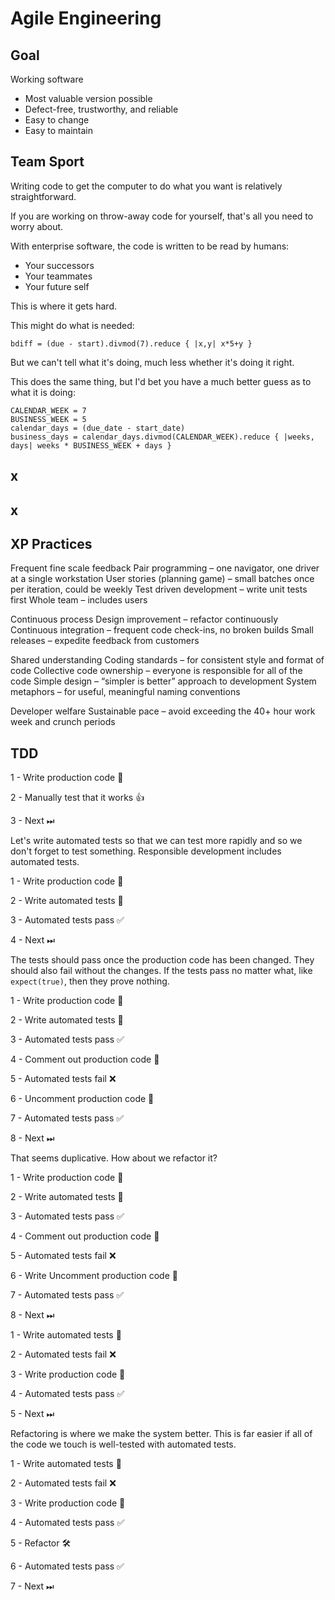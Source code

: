# Agile Engineering

## Goal

Working software
- Most valuable version possible
- Defect-free, trustworthy, and reliable
- Easy to change
- Easy to maintain



## Team Sport

Writing code to get the computer to do what you want is relatively straightforward.

If you are working on throw-away code for yourself, that's all you need to worry about.


With enterprise software, the code is written to be read by humans:
- Your successors
- Your teammates
- Your future self

This is where it gets hard.


This might do what is needed:
```
bdiff = (due - start).divmod(7).reduce { |x,y| x*5+y }
```

But we can't tell what it's doing, much less whether it's doing it right.


This does the same thing, but I'd bet you have a much better guess as to what it is doing:
```
CALENDAR_WEEK = 7
BUSINESS_WEEK = 5
calendar_days = (due_date - start_date)
business_days = calendar_days.divmod(CALENDAR_WEEK).reduce { |weeks, days| weeks * BUSINESS_WEEK + days }
```



## x



## x



## XP Practices

Frequent fine scale feedback
Pair programming – one navigator, one driver at a single workstation
User stories (planning game) – small batches once per iteration, could be weekly
Test driven development – write unit tests first
Whole team – includes users

Continuous process
Design improvement – refactor continuously
Continuous integration – frequent code check-ins, no broken builds
Small releases – expedite feedback from customers

Shared understanding
Coding standards – for consistent style and format of code
Collective code ownership – everyone is responsible for all of the code
Simple design – “simpler is better” approach to development
System metaphors – for useful, meaningful naming conventions

Developer welfare
Sustainable pace – avoid exceeding the 40+ hour work week and crunch periods


## TDD


1 - Write production code 📄

2 - Manually test that it works 👍

3 - Next ⏭


Let's write automated tests so that we can test more rapidly and so we don't forget to test something. Responsible development includes automated tests.


1 - Write production code 📄

2 - Write automated tests 🤖

3 - Automated tests pass ✅

4 - Next ⏭


The tests should pass once the production code has been changed. They should also fail without the changes. If the tests pass no matter what, like `expect(true)`, then they prove nothing.


1 - Write production code 📄

2 - Write automated tests 🤖

3 - Automated tests pass ✅

4 - Comment out production code 👻

5 - Automated tests fail ❌

6 - Uncomment production code 📄

7 - Automated tests pass ✅

8 - Next ⏭


That seems duplicative. How about we refactor it?


<p class="fragment strike" data-fragment-index="2">1 - Write production code 📄</p>

2 - Write automated tests 🤖

<p class="fragment strike" data-fragment-index="1">3 - Automated tests pass ✅</p>

<p class="fragment strike" data-fragment-index="2">4 - Comment out production code 👻</p>

5 - Automated tests fail ❌

6 - <span class="fragment fade-in" data-fragment-index="2">Write</span> <span class="fragment strike" data-fragment-index="2">Uncomment</span> production code 📄

7 - Automated tests pass ✅

8 - Next ⏭


1 - Write automated tests 🤖

2 - Automated tests fail ❌

3 - Write production code 📄

4 - Automated tests pass ✅

5 - Next ⏭


Refactoring is where we make the system better. This is far easier if all of the code we touch is well-tested with automated tests.


1 - Write automated tests 🤖

2 - Automated tests fail ❌

3 - Write production code 📄

4 - Automated tests pass ✅

5 - Refactor 🛠

6 - Automated tests pass ✅

7 - Next ⏭
